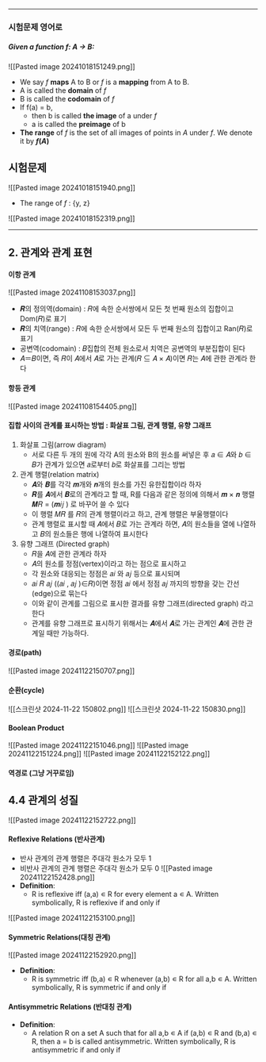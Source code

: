 
---

### 시험문제 영어로
##### Given a function f: A → B: 
![[Pasted image 20241018151249.png]]
- We say $f$ **maps** A to B or $f$ is a **mapping** from A to B.
- A is called the **domain** of $f$
- B is called the **codomain** of $f$
- If f(a) = b, 
	- then b is called **the image** of a under $f$
	- a is called the **preimage** of b
- **The range** of $f$ is the set of all images of points in *A* under $f$. We denote it by **$f(A)$** 

## 시험문제
![[Pasted image 20241018151940.png]]
- The range of $f$ : {y, z}

![[Pasted image 20241018152319.png]]

---
## 2. 관계와 관계 표현
#### 이항 관계
![[Pasted image 20241108153037.png]]
- 𝑹의 정의역(domain) : 𝑅에 속한 순서쌍에서 모든 첫 번째 원소의 집합이고 Dom(𝑅)로 표기 
- 𝑹의 치역(range) : 𝑅에 속한 순서쌍에서 모든 두 번째 원소의 집합이고 Ran(𝑅)로 표기 
- 공변역(codomain) : 𝐵집합의 전체 원소로서 치역은 공변역의 부분집합이 된다
- 𝐴＝𝐵이면, 즉 𝑅이 𝐴에서 𝐴로 가는 관계(𝑅 ⊆ 𝐴 × 𝐴)이면 𝑅는 𝐴에 관한 관계라 한다

#### 항등 관계
![[Pasted image 20241108154405.png]]

#### 집합 사이의 관계를 표시하는 방법 : 화살표 그림, 관계 행렬, 유향 그래프
1) 화살표 그림(arrow diagram)
	- 서로 다른 두 개의 원에 각각 A의 원소와 B의 원소를 써넣은 후 𝑎 ∈ 𝐴와 𝑏 ∈ 𝐵가 관계가 있으면 𝑎로부터 𝑏로 화살표를 그리는 방법
2) 관계 행렬(relation matrix)
	- 𝑨와 𝑩를 각각 𝒎개와 𝒏개의 원소를 가진 유한집합이라 하자
	- 𝑹를 𝑨에서 𝑩로의 관계라고 할 때, R를 다음과 같은 정의에 의해서 𝒎 × 𝒏 행렬 𝑴𝑅 = (𝒎𝑖𝑗 ) 로 바꾸어 쓸 수 있다
	- 이 행렬 𝑀𝑅 를 𝑅의 관계 행렬이라고 하고, 관계 행렬은 부울행렬이다
	- 관계 행렬로 표시할 때 𝐴에서 𝐵로 가는 관계라 하면, 𝐴의 원소들을 열에 나열하고 𝐵의 원소들은 행에 나열하여 표시한다
3) 유향 그래프 (Directed graph) 
	- 𝑅을 𝐴에 관한 관계라 하자
	- 𝐴의 원소를 정점(vertex)이라고 하는 점으로 표시하고 
	- 각 원소와 대응되는 정점은 𝑎𝑖 와 𝑎𝑗 등으로 표시되며 
	- 𝑎𝑖 𝑅 𝑎𝑗 ((𝑎𝑖 , 𝑎𝑗 )∈𝑅)이면 정점 𝑎𝑖 에서 정점 𝑎𝑗 까지의 방향을 갖는 간선(edge)으로 묶는다
	- 이와 같이 관계를 그림으로 표시한 결과를 유향 그래프(directed graph) 라고 한다
	- 관계를 유향 그래프로 표시하기 위해서는 𝑨에서 𝑨로 가는 관계인 𝑨에 관한 관계일 때만 가능하다.

#### 경로(path)
![[Pasted image 20241122150707.png]]

#### 순환(cycle)
![[스크린샷 2024-11-22 150802.png]]
![[스크린샷 2024-11-22 150830.png]]
#### Boolean Product
![[Pasted image 20241122151046.png]]
![[Pasted image 20241122151224.png]]
![[Pasted image 20241122152122.png]]
#### 역경로 (그냥 거꾸로임)

## 4.4 관계의 성질

![[Pasted image 20241122152722.png]]
#### Reflexive Relations (반사관계)
- 반사 관계의 관계 행렬은 주대각 원소가 모두 1
- 비반사 관계의 관계 행렬은 주대각 원소가 모두 0
![[Pasted image 20241122152428.png]]
- **Definition**: 
	- R is reflexive iff (a,a) ∊ R for every element a ∊ A. Written symbolically, R is reflexive if and only if

![[Pasted image 20241122153100.png]]
#### Symmetric Relations(대칭 관계)
![[Pasted image 20241122152920.png]]
- **Definition**: 
	- R is symmetric iff (b,a) ∊ R whenever (a,b) ∊ R for all a,b ∊ A. Written symbolically, R is symmetric if and only if

#### Antisymmetric Relations (반대칭 관계)
- **Definition**: 
	- A relation R on a set A such that for all a,b ∊ A if (a,b) ∊ R and (b,a) ∊ R, then a = b is called antisymmetric. Written symbolically, R is antisymmetric if and only if